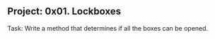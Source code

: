 Project: 0x01. Lockboxes
----------------------------------
Task:
Write a method that determines if all the boxes can be opened.
